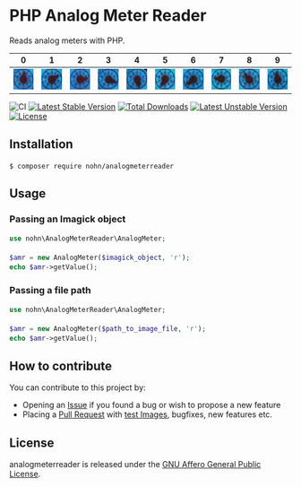 # PHP Analog Meter Reader

Reads analog meters with PHP.

| 0 | 1 | 2 | 3 | 4 | 5 | 6 | 7 | 8 | 9 |
|---|---|---|---|---|---|---|---|---|---|
| ![0](tests/resources/images/0/nohn1.png) | ![1](tests/resources/images/1/nohn1.png) | ![2](tests/resources/images/2/nohn1.png)| ![3](tests/resources/images/3/nohn1.png)| ![4](tests/resources/images/4/nohn1.png)| ![5](tests/resources/images/5/nohn1.png)| ![6](tests/resources/images/6/nohn1.png)| ![7](tests/resources/images/7/nohn1.png)| ![8](tests/resources/images/8/nohn1.png)| ![9](tests/resources/images/9/nohn1.png)

![CI](https://github.com/nohn/analogmeterreader/workflows/CI/badge.svg) [![Latest Stable Version](https://poser.pugx.org/nohn/analogmeterreader/v)](//packagist.org/packages/nohn/analogmeterreader) [![Total Downloads](https://poser.pugx.org/nohn/analogmeterreader/downloads)](//packagist.org/packages/nohn/analogmeterreader) [![Latest Unstable Version](https://poser.pugx.org/nohn/analogmeterreader/v/unstable)](//packagist.org/packages/nohn/analogmeterreader) [![License](https://poser.pugx.org/nohn/analogmeterreader/license)](//packagist.org/packages/nohn/analogmeterreader)

## Installation

    $ composer require nohn/analogmeterreader

## Usage

### Passing an Imagick object

```php
use nohn\AnalogMeterReader\AnalogMeter;

$amr = new AnalogMeter($imagick_object, 'r');
echo $amr->getValue();
```

### Passing a file path

```php
use nohn\AnalogMeterReader\AnalogMeter;

$amr = new AnalogMeter($path_to_image_file, 'r');
echo $amr->getValue();
```

## How to contribute

You can contribute to this project by:

* Opening an [Issue](https://github.com/nohn/analogmeterreader/issues) if you found a bug or wish to propose a new feature
* Placing a [Pull Request](https://github.com/nohn/analogmeterreader/pulls) with [test Images](tests/resources/images/), bugfixes, new features etc.

## License

analogmeterreader is released under the [GNU Affero General Public License](LICENSE).